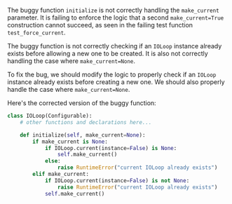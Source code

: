 The buggy function `initialize` is not correctly handling the `make_current` parameter. It is failing to enforce the logic that a second `make_current=True` construction cannot succeed, as seen in the failing test function `test_force_current`.

The buggy function is not correctly checking if an `IOLoop` instance already exists before allowing a new one to be created. It is also not correctly handling the case where `make_current=None`.

To fix the bug, we should modify the logic to properly check if an `IOLoop` instance already exists before creating a new one. We should also properly handle the case where `make_current=None`.

Here's the corrected version of the buggy function:

```python
class IOLoop(Configurable):
    # other functions and declarations here...

    def initialize(self, make_current=None):
        if make_current is None:
            if IOLoop.current(instance=False) is None:
                self.make_current()
            else:
                raise RuntimeError("current IOLoop already exists")
        elif make_current:
            if IOLoop.current(instance=False) is not None:
                raise RuntimeError("current IOLoop already exists")
            self.make_current()
```